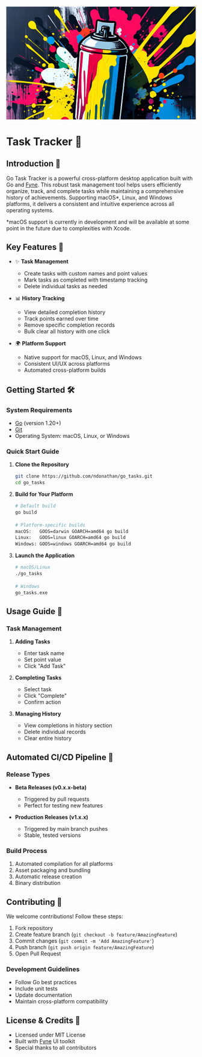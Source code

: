 [![Build and Release](./assets/buildandrelease.jpg)](https://github.com/ndonathan/go_tasks/actions/workflows/release.yml)

# Task Tracker 📝

## Introduction 🚀

Go Task Tracker is a powerful cross-platform desktop application built with Go and [Fyne](https://fyne.io/). This robust task management tool helps users efficiently organize, track, and complete tasks while maintaining a comprehensive history of achievements. Supporting macOS*, Linux, and Windows platforms, it delivers a consistent and intuitive experience across all operating systems.

*macOS support is currently in development and will be available at some point in the future due to complexities with Xcode. 


## Key Features 🎯

- ✨ **Task Management**
    - Create tasks with custom names and point values
    - Mark tasks as completed with timestamp tracking
    - Delete individual tasks as needed

- 📊 **History Tracking**
    - View detailed completion history
    - Track points earned over time
    - Remove specific completion records
    - Bulk clear all history with one click

- 🌍 **Platform Support**
    - Native support for macOS, Linux, and Windows
    - Consistent UI/UX across platforms
    - Automated cross-platform builds

## Getting Started 🛠️

### System Requirements

- [Go](https://golang.org/dl/) (version 1.20+)
- [Git](https://git-scm.com/downloads)
- Operating System: macOS, Linux, or Windows

### Quick Start Guide

1. **Clone the Repository**
     ```bash
     git clone https://github.com/ndonathan/go_tasks.git
     cd go_tasks
     ```

2. **Build for Your Platform**
     ```bash
     # Default build
     go build

     # Platform-specific builds
     macOS:   GOOS=darwin GOARCH=amd64 go build
     Linux:   GOOS=linux GOARCH=amd64 go build
     Windows: GOOS=windows GOARCH=amd64 go build
     ```

3. **Launch the Application**
     ```bash
     # macOS/Linux
     ./go_tasks

     # Windows
     go_tasks.exe
     ```

## Usage Guide 📖

### Task Management
1. **Adding Tasks**
     - Enter task name
     - Set point value
     - Click "Add Task"

2. **Completing Tasks**
     - Select task
     - Click "Complete"
     - Confirm action

3. **Managing History**
     - View completions in history section
     - Delete individual records
     - Clear entire history

## Automated CI/CD Pipeline 🔄

### Release Types
- **Beta Releases (v0.x.x-beta)**
    - Triggered by pull requests
    - Perfect for testing new features

- **Production Releases (v1.x.x)**
    - Triggered by main branch pushes
    - Stable, tested versions

### Build Process
1. Automated compilation for all platforms
2. Asset packaging and bundling
3. Automatic release creation
4. Binary distribution

## Contributing 🤝

We welcome contributions! Follow these steps:

1. Fork repository
2. Create feature branch (`git checkout -b feature/AmazingFeature`)
3. Commit changes (`git commit -m 'Add AmazingFeature'`)
4. Push branch (`git push origin feature/AmazingFeature`)
5. Open Pull Request

### Development Guidelines
- Follow Go best practices
- Include unit tests
- Update documentation
- Maintain cross-platform compatibility

## License & Credits 📝

- Licensed under MIT License
- Built with [Fyne](https://fyne.io/) UI toolkit
- Special thanks to all contributors